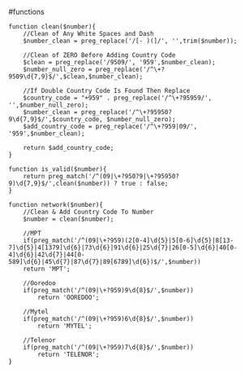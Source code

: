 #functions

    function clean($number){
        //Clean of Any White Spaces and Dash
        $number_clean = preg_replace('/[- )(]/', '',trim($number));
    		
        //Clean of ZERO Before Adding Country Code
    	$clean = preg_replace('/9509/', '959',$number_clean);
    	$number_null_zero = preg_replace('/^\+?9509\d{7,9}$/',$clean,$number_clean);
    	
    	//If Double Country Code Is Found Then Replace
    	$country_code = "+959" . preg_replace('/^\+?95959/', '',$number_null_zero);
    	$number_clean = preg_replace('/^\+?95950?9\d{7,9}$/',$country_code, $number_null_zero);
        $add_country_code = preg_replace('/^\+?959|09/', '959',$number_clean); 
        
    	return $add_country_code;
    }
	
	function is_valid($number){
		return preg_match('/^(09|\+?950?9|\+?95950?9)\d{7,9}$/',clean($number)) ? true : false;
	}
    
    function network($number){
    	//Clean & Add Country Code To Number 
        $number = clean($number); 
        
    	//MPT
    	if(preg_match('/^(09|\+?959)(2[0-4]\d{5}|5[0-6]\d{5}|8[13-7]\d{5}|4[1379]\d{6}|73\d{6}|91\d{6}|25\d{7}|26[0-5]\d{6}|40[0-4]\d{6}|42\d{7}|44[0-589]\d{6}|45\d{7}|87\d{7}|89[6789]\d{6})$/',$number))
    	return 'MPT'; 
        
        //Ooredoo 
     	if(preg_match('/^(09|\+?959)9\d{8}$/',$number))
     		return 'OOREDOO'; 

        //Mytel
     	if(preg_match('/^(09|\+?959)6\d{8}$/',$number))
     		return 'MYTEL'; 
            
        //Telenor
     	if(preg_match('/^(09|\+?959)7\d{8}$/',$number))
     		return 'TELENOR'; 
    }

